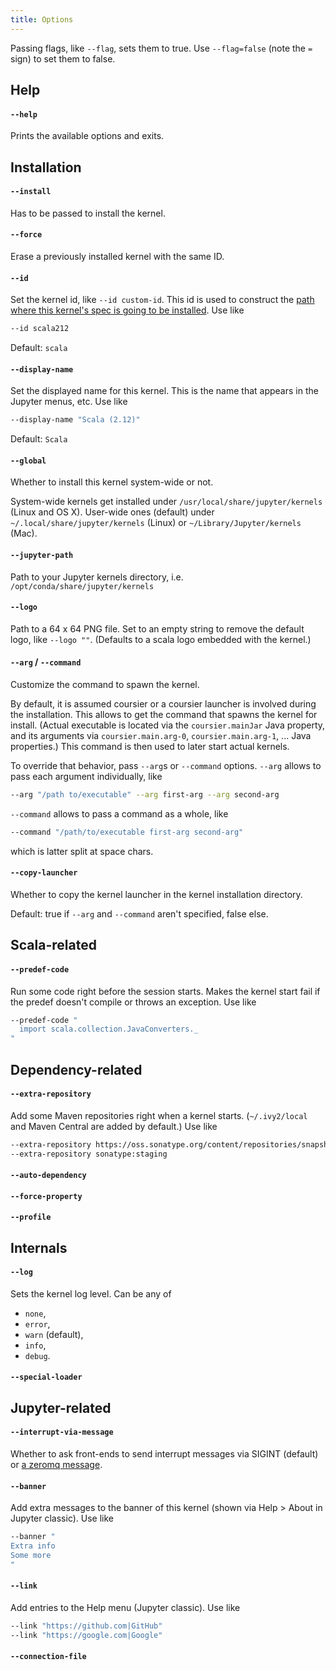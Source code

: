 ```yaml
---
title: Options
---
```


Passing flags, like `--flag`, sets them to true. Use `--flag=false` (note the `=` sign)
to set them to false.

## Help

#### `--help`

Prints the available options and exits.


## Installation

#### `--install`

Has to be passed to install the kernel.

#### `--force`

Erase a previously installed kernel with the same ID.

#### `--id`

Set the kernel id, like `--id custom-id`. This id is used to construct the
[path where this kernel's spec is going to be installed](https://jupyter-client.readthedocs.io/en/5.2.3/kernels.html#kernel-specs). Use like
```bash
--id scala212
```

Default: `scala`

#### `--display-name`

Set the displayed name for this kernel. This is the name that appears in the Jupyter
menus, etc. Use like
```bash
--display-name "Scala (2.12)"
```

Default: `Scala`

#### `--global`

Whether to install this kernel system-wide or not.

System-wide kernels get installed under `/usr/local/share/jupyter/kernels` (Linux and OS X). User-wide ones
(default) under `~/.local/share/jupyter/kernels` (Linux) or `~/Library/Jupyter/kernels` (Mac).

#### `--jupyter-path`
Path to your Jupyter kernels directory, i.e. `/opt/conda/share/jupyter/kernels`

#### `--logo`

Path to a 64 x 64 PNG file. Set to an empty string to remove the default logo, like `--logo ""`. (Defaults to a scala logo embedded with the kernel.)

#### `--arg` / `--command`

Customize the command to spawn the kernel.

By default, it is assumed coursier or a coursier launcher
is involved during the installation. This allows to get the command that spawns the kernel for install. (Actual executable is located
via the `coursier.mainJar` Java property, and its arguments via `coursier.main.arg-0`,  `coursier.main.arg-1`, ... Java properties.) This command is then used to later start actual kernels.

To override that behavior, pass `--arg`s or `--command` options. `--arg` allows to pass each argument individually, like
```bash
--arg "/path to/executable" --arg first-arg --arg second-arg
```

`--command` allows to pass a command as a whole, like
```bash
--command "/path/to/executable first-arg second-arg"
```
which is latter split at space chars.

#### `--copy-launcher`

Whether to copy the kernel launcher in the kernel installation directory.

Default: true if `--arg` and `--command` aren't specified, false else.


## Scala-related

#### `--predef-code`

Run some code right before the session starts. Makes the kernel start fail if the predef
doesn't compile or throws an exception. Use like
```bash
--predef-code "
  import scala.collection.JavaConverters._
"
```

## Dependency-related

#### `--extra-repository`

Add some Maven repositories right when a kernel starts. (`~/.ivy2/local` and Maven Central are
added by default.) Use like
```bash
--extra-repository https://oss.sonatype.org/content/repositories/snapshots
--extra-repository sonatype:staging
```

#### `--auto-dependency`

#### `--force-property`

#### `--profile`


## Internals

#### `--log`

Sets the kernel log level. Can be any of
- `none`,
- `error`,
- `warn` (default),
- `info`,
- `debug`.

#### `--special-loader`


## Jupyter-related

#### `--interrupt-via-message`

Whether to ask front-ends to send interrupt messages via SIGINT (default)
or [a zeromq message](https://jupyter-client.readthedocs.io/en/5.2.3/messaging.html#kernel-interrupt).

#### `--banner`

Add extra messages to the banner of this kernel (shown via Help > About in Jupyter classic).
Use like
```bash
--banner "
Extra info
Some more
"
```

#### `--link`

Add entries to the Help menu (Jupyter classic). Use like
```bash
--link "https://github.com|GitHub"
--link "https://google.com|Google"
```

#### `--connection-file`

